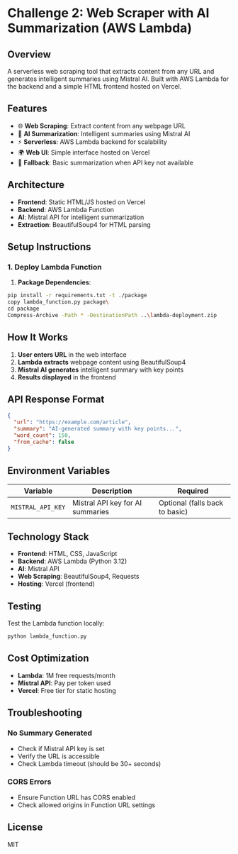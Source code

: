# Challenge 2: Web Scraper with AI Summarization (AWS Lambda)

## Overview

A serverless web scraping tool that extracts content from any URL and generates intelligent summaries using Mistral AI. Built with AWS Lambda for the backend and a simple HTML frontend hosted on Vercel.

## Features

- 🌐 **Web Scraping**: Extract content from any webpage URL
- 🤖 **AI Summarization**: Intelligent summaries using Mistral AI
- ⚡ **Serverless**: AWS Lambda backend for scalability
- 🌍 **Web UI**: Simple interface hosted on Vercel
- 📝 **Fallback**: Basic summarization when API key not available

## Architecture

- **Frontend**: Static HTML/JS hosted on Vercel
- **Backend**: AWS Lambda Function
- **AI**: Mistral API for intelligent summarization
- **Extraction**: BeautifulSoup4 for HTML parsing

## Setup Instructions

### 1. Deploy Lambda Function

1. **Package Dependencies**:
```bash
pip install -r requirements.txt -t ./package
copy lambda_function.py package\
cd package
Compress-Archive -Path * -DestinationPath ..\lambda-deployment.zip
```

## How It Works

1. **User enters URL** in the web interface
2. **Lambda extracts** webpage content using BeautifulSoup4
3. **Mistral AI generates** intelligent summary with key points
4. **Results displayed** in the frontend

## API Response Format

```json
{
  "url": "https://example.com/article",
  "summary": "AI-generated summary with key points...",
  "word_count": 150,
  "from_cache": false
}
```

## Environment Variables

| Variable | Description | Required |
|----------|-------------|----------|
| `MISTRAL_API_KEY` | Mistral API key for AI summaries | Optional (falls back to basic) |

## Technology Stack

- **Frontend**: HTML, CSS, JavaScript
- **Backend**: AWS Lambda (Python 3.12)
- **AI**: Mistral API
- **Web Scraping**: BeautifulSoup4, Requests
- **Hosting**: Vercel (frontend)

## Testing

Test the Lambda function locally:
```python
python lambda_function.py
```

## Cost Optimization

- **Lambda**: 1M free requests/month
- **Mistral API**: Pay per token used
- **Vercel**: Free tier for static hosting

## Troubleshooting

### No Summary Generated
- Check if Mistral API key is set
- Verify the URL is accessible
- Check Lambda timeout (should be 30+ seconds)

### CORS Errors
- Ensure Function URL has CORS enabled
- Check allowed origins in Function URL settings

## License

MIT

